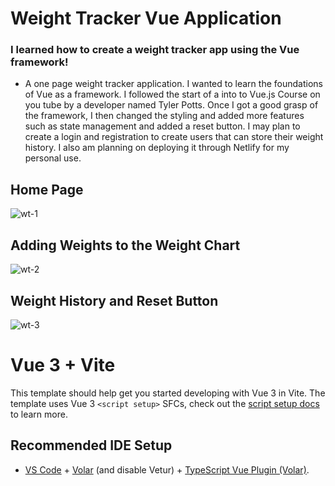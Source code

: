 # Weight Tracker Vue Application

### I learned how to create a weight tracker app using the Vue framework! 
* A one page weight tracker application.  I wanted to learn the foundations of Vue as a framework. I followed the start of a into to Vue.js Course on you tube by a developer named Tyler Potts. Once I got a good grasp of the framework, I then changed the styling and added more features such as state management and added a reset button. I may plan to create a login and registration to create users that can store their weight history. I also am planning on deploying it through Netlify for my personal use.

## Home Page
![wt-1](https://github.com/MikeSanDev/Vue-weight-tracker/assets/96930354/38d4a430-a6aa-4dc0-8229-ed640f407686)

## Adding Weights to the Weight Chart
![wt-2](https://github.com/MikeSanDev/Vue-weight-tracker/assets/96930354/0419b7e1-2151-4d45-bb91-ae20234dfc94)

## Weight History and Reset Button
![wt-3](https://github.com/MikeSanDev/Vue-weight-tracker/assets/96930354/5a70d721-71cc-442e-b26f-6c34580103da)


# Vue 3 + Vite

This template should help get you started developing with Vue 3 in Vite. The template uses Vue 3 `<script setup>` SFCs, check out the [script setup docs](https://v3.vuejs.org/api/sfc-script-setup.html#sfc-script-setup) to learn more.

## Recommended IDE Setup

- [VS Code](https://code.visualstudio.com/) + [Volar](https://marketplace.visualstudio.com/items?itemName=Vue.volar) (and disable Vetur) + [TypeScript Vue Plugin (Volar)](https://marketplace.visualstudio.com/items?itemName=Vue.vscode-typescript-vue-plugin).
